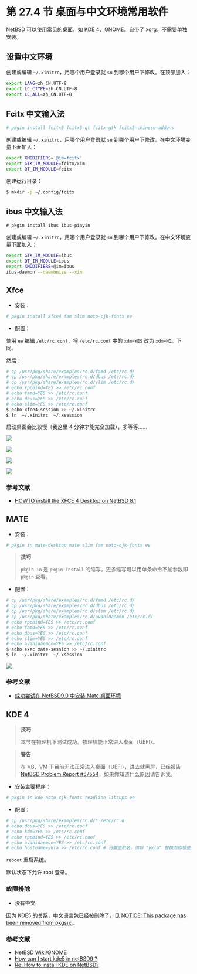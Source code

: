 # 第 27.4 节 桌面与中文环境常用软件

NetBSD 可以使用常见的桌面，如 KDE 4、GNOME。自带了 xorg，不需要单独安装。

## 设置中文环境

创建或编辑  `~/.xinitrc`，用哪个用户登录就 `su` 到哪个用户下修改。在顶部加入：

```sh
export LANG=zh_CN.UTF-8
export LC_CTYPE=zh_CN.UTF-8
export LC_ALL=zh_CN.UTF-8
```

## Fcitx 中文输入法

```sh
# pkgin install fcitx5 fcitx5-qt fcitx-gtk fcitx5-chinese-addons 
```

创建或编辑  `~/.xinitrc`，用哪个用户登录就 `su` 到哪个用户下修改。在中文环境变量下面加入：

```sh
export XMODIFIERS='@im=fcitx'
export GTK_IM_MODULE=fcitx/xim
export QT_IM_MODULE=fcitx
```

创建运行目录：

```sh
$ mkdir -p ~/.config/fcitx
```

## ibus 中文输入法

```
# pkgin install ibus ibus-pinyin
```

创建或编辑  `~/.xinitrc`，用哪个用户登录就 `su` 到哪个用户下修改。在中文环境变量下面加入：

```sh
export GTK_IM_MODULE=ibus
export QT_IM_MODULE=ibus
export XMODIFIERS=@im=ibus
ibus-daemon --daemonize --xim
```

## Xfce

- 安装：

```sh
# pkgin install xfce4 fam slim noto-cjk-fonts ee
```

- 配置：

使用 `ee` 编辑 `/etc/rc.conf`，将 `/etc/rc.conf` 中的 `xdm=YES` 改为 `xdm=NO`。下同。

然后：

```sh
# cp /usr/pkg/share/examples/rc.d/famd /etc/rc.d/
# cp /usr/pkg/share/examples/rc.d/dbus /etc/rc.d/
# cp /usr/pkg/share/examples/rc.d/slim /etc/rc.d/
# echo rpcbind=YES >> /etc/rc.conf
# echo famd=YES >> /etc/rc.conf
# echo dbus=YES >> /etc/rc.conf
# echo slim=YES >> /etc/rc.conf
$ echo xfce4-session >> ~/.xinitrc
$ ln  ~/.xinitrc  ~/.xsession
```

启动桌面会比较慢（我这里 4 分钟才能完全加载），多等等……

![](../.gitbook/assets/nb-xfce0.png)

![](../.gitbook/assets/nb-xfce1.png)

![](../.gitbook/assets/nb-xfce2.png)

![](../.gitbook/assets/net-fcitx.png)

### 参考文献

- [HOWTO install the XFCE 4 Desktop on NetBSD 8.1](https://slice2.com/2019/09/21/howto-install-the-xfce-4-desktop-on-netbsd-8-1/?amp=1)

## MATE

- 安装：

```sh
# pkgin in mate-desktop mate slim fam noto-cjk-fonts ee
```

>**技巧**
>
> `pkgin in` 是 `pkgin install` 的缩写。更多缩写可以用单条命令不加参数即 `pkgin` 查看。

- 配置：

```sh
# cp /usr/pkg/share/examples/rc.d/famd /etc/rc.d/
# cp /usr/pkg/share/examples/rc.d/dbus /etc/rc.d/
# cp /usr/pkg/share/examples/rc.d/slim /etc/rc.d/
# cp /usr/pkg/share/examples/rc.d/avahidaemon /etc/rc.d/
# echo rpcbind=YES >> /etc/rc.conf
# echo famd=YES >> /etc/rc.conf
# echo dbus=YES >> /etc/rc.conf
# echo slim=YES >> /etc/rc.conf
# echo avahidaemon=YES >> /etc/rc.conf
$ echo exec mate-session >> ~/.xinitrc 
$ ln  ~/.xinitrc  ~/.xsession
```

![](../.gitbook/assets/nb-ibus-mate.png)

### 参考文献

- [成功尝试在 NetBSD9.0 中安装 Mate 桌面环境](https://www.bilibili.com/read/cv17144331)

## KDE 4

>**技巧**
>
>本节在物理机下测试成功。物理机能正常进入桌面（UEFI）。

>**警告**
>
>在 VB、VM 下目前无法正常进入桌面（UEFI），进去就黑屏，已经报告 [NetBSD Problem Report #57554](https://gnats.netbsd.org/cgi-bin/query-pr-single.pl?number=57554)，如果你知道什么原因请告诉我。

- 安装主要程序：

```sh
# pkgin in kde noto-cjk-fonts readline libcups ee
```

- 配置：

```sh
# cp /usr/pkg/share/examples/rc.d/* /etc/rc.d
# echo dbus=YES >> /etc/rc.conf
# echo kdm=YES >> /etc/rc.conf
# echo rpcbind=YES >> /etc/rc.conf
# echo avahidaemon=YES >> /etc/rc.conf
# echo hostname=ykla >> /etc/rc.conf # 设置主机名，请将 "ykla" 替换为你想使用的主机名
```

`reboot` 重启系统。

默认状态下允许 root 登录。

### 故障排除

- 没有中文

因为 KDE5 的关系，中文语言包已经被删除了，见 [NOTICE: This package has been removed from pkgsrc](https://pkgsrc.se/x11/kde4-l10n-zh_CN)。

### 参考文献

- [NetBSD Wiki/GNOME](https://wiki.netbsd.org/GNOME/)
- [How can I start kde5 in netBSD9 ?](https://www.unix.com/unix-for-beginners-questions-and-answers/283891-how-can-i-start-kde5-netbsd9.html)
- [Re: How to install KDE on NetBSD?](https://www.mail-archive.com/netbsd-users@netbsd.org/msg13146.html)
